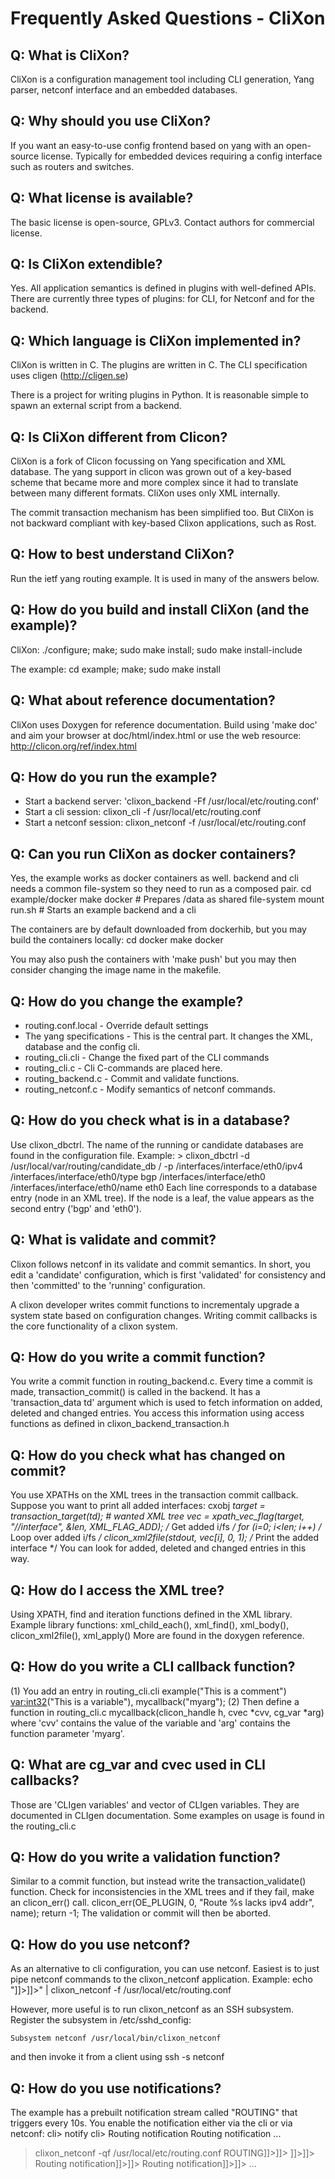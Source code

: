 Frequently Asked Questions - CliXon
===================================

Q: What is CliXon?
------------------
CliXon is a configuration management tool including CLI generation,
Yang parser, netconf interface and an embedded databases.

Q: Why should you use CliXon?
-----------------------------
If you want an easy-to-use config frontend based on yang with an open-source license.
Typically for embedded devices requiring a config interface such as routers and switches.

Q: What license is available?
-----------------------------
The basic license is open-source, GPLv3. Contact authors for commercial license.

Q: Is CliXon extendible?
------------------------
Yes. All application semantics is defined in plugins with well-defined APIs. There are currently three types of plugins: for CLI, for Netconf and for the backend. 

Q: Which language is CliXon implemented in?
-------------------------------------------
CliXon is written in C. The plugins are written in C. The CLI
specification uses cligen (http://cligen.se)

There is a project for writing plugins in Python. It is reasonable
simple to spawn an external script from a backend.

Q: Is CliXon different from Clicon?
-----------------------------------
CliXon is a fork of Clicon focussing on Yang specification and XML
database.  The yang support in clicon was grown out of a key-based
scheme that became more and more complex since it had to translate
between many different formats. CliXon uses only XML internally.

The commit transaction mechanism has been simplified too. But CliXon
is not backward compliant with key-based Clixon applications, such as
Rost.

Q: How to best understand CliXon?
---------------------------------
Run the ietf yang routing example. It is used in many of the answers below.

Q: How do you build and install CliXon (and the example)?
---------------------------------------------------------
CliXon: 
	./configure; 
	make; 
	sudo make install; 
	sudo make install-include

The example: 
	 cd example; 
	 make; 
	 sudo make install

Q: What about reference documentation?
--------------------------------------
CliXon uses Doxygen for reference documentation.
Build using 'make doc' and aim your browser at doc/html/index.html or
use the web resource: http://clicon.org/ref/index.html

Q: How do you run the example?
------------------------------
- Start a backend server: 'clixon_backend -Ff /usr/local/etc/routing.conf'
- Start a cli session: clixon_cli -f /usr/local/etc/routing.conf
- Start a netconf session: clixon_netconf -f /usr/local/etc/routing.conf

Q: Can you run CliXon as docker containers?
-------------------------------------------
Yes, the example works as docker containers as well. backend and cli needs a 
common file-system so they need to run as a composed pair.
	cd example/docker
	make docker # Prepares /data as shared file-system mount
	run.sh      # Starts an example backend and a cli

The containers are by default downloaded from dockerhib, but you may
build the containers locally: 
	cd docker
	make docker

You may also push the containers with 'make push' but you may then consider changing the image name in the makefile.

Q: How do you change the example?
---------------------------------
- routing.conf.local - Override default settings
- The yang specifications - This is the central part. It changes the XML, database and the config cli.
- routing_cli.cli - Change the fixed part of the CLI commands 
- routing_cli.c - Cli C-commands are placed here.
- routing_backend.c - Commit and validate functions.
- routing_netconf.c - Modify semantics of netconf commands.


Q: How do you check what is in a database?
------------------------------------------
Use clixon_dbctrl. The name of the running or candidate databases are found in the
configuration file.
Example:
	> clixon_dbctrl -d /usr/local/var/routing/candidate_db / -p
	/interfaces/interface/eth0/ipv4 
	/interfaces/interface/eth0/type bgp
	/interfaces/interface/eth0 
	/interfaces/interface/eth0/name eth0
Each line corresponds to a database entry (node in an XML tree). 
If the node is a leaf, the value appears as the second entry ('bgp' and 'eth0').

Q: What is validate and commit?
-------------------------------
Clixon follows netconf in its validate and commit semantics.
In short, you edit a 'candidate' configuration, which is first
'validated' for consistency and then 'committed' to the 'running' 
configuration.

A clixon developer writes commit functions to incrementaly upgrade a
system state based on configuration changes. Writing commit callbacks
is the core functionality of a clixon system.

Q: How do you write a commit function?
--------------------------------------
You write a commit function in routing_backend.c.
Every time a commit is made, transaction_commit() is called in the
backend.  It has a 'transaction_data td' argument which is used to fetch
information on added, deleted and changed entries. You access this
information using access functions as defined in clixon_backend_transaction.h

Q: How do you check what has changed on commit?
-----------------------------------------------
You use XPATHs on the XML trees in the transaction commit callback.
Suppose you want to print all added interfaces:
	cxobj *target = transaction_target(td); # wanted XML tree
	vec = xpath_vec_flag(target, "//interface", &len, XML_FLAG_ADD); /* Get added i/fs */
	for (i=0; i<len; i++)             /* Loop over added i/fs */
	  clicon_xml2file(stdout, vec[i], 0, 1); /* Print the added interface */
You can look for added, deleted and changed entries in this way.

Q: How do I access the XML tree?
--------------------------------
Using XPATH, find and iteration functions defined in the XML library. Example library functions:
      xml_child_each(), 
      xml_find(), 
      xml_body(), 
      clicon_xml2file(), 
      xml_apply()
More are found in the doxygen reference.

Q: How do you write a CLI callback function?
--------------------------------------------
(1) You add an entry in routing_cli.cli
   example("This is a comment") <var:int32>("This is a variable"), mycallback("myarg");
(2) Then define a function in routing_cli.c
   mycallback(clicon_handle h, cvec *cvv, cg_var *arg)
where 'cvv' contains the value of the variable and 'arg' contains the
function parameter 'myarg'.

Q: What are cg_var and cvec used in CLI callbacks?
--------------------------------------------------
Those are 'CLIgen variables' and vector of CLIgen variables. 
They are documented in CLIgen documentation. Some examples on usage is found in the
routing_cli.c

Q: How do you write a validation function?
------------------------------------------
Similar to a commit function, but instead write the transaction_validate() function.
Check for inconsistencies in the XML trees and if they fail, make an clicon_err() call.
    clicon_err(OE_PLUGIN, 0, "Route %s lacks ipv4 addr", name);
    return -1;
The validation or commit will then be aborted.

Q: How do you use netconf?
--------------------------

As an alternative to cli configuration, you can use netconf. Easiest is to just pipe netconf commands to the clixon_netconf application.
Example:
	echo "<rpc><get-config><source><candidate/></source><configuration/></get-config></rpc>]]>]]>" | clixon_netconf -f /usr/local/etc/routing.conf

However, more useful is to run clixon_netconf as an SSH
subsystem. Register the subsystem in /etc/sshd_config:

	Subsystem netconf /usr/local/bin/clixon_netconf

and then invoke it from a client using
	ssh -s netconf <host>

Q: How do you use notifications?
--------------------------------
The example has a prebuilt notification stream called "ROUTING" that triggers every 10s.
You enable the notification either via the cli or via netconf:
cli> notify 
cli> Routing notification
Routing notification
...

> clixon_netconf -qf /usr/local/etc/routing.conf 
<rpc><create-subscription><stream>ROUTING</stream></create-subscription></rpc>]]>]]>
<rpc-reply><ok/></rpc-reply>]]>]]>
<notification><event>Routing notification</event></notification>]]>]]>
<notification><event>Routing notification</event></notification>]]>]]>
...

